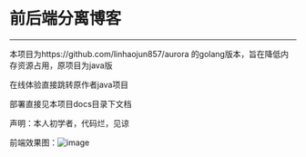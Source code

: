 # 前后端分离博客
****
本项目为https://github.com/linhaojun857/aurora 的golang版本，旨在降低内存资源占用，原项目为java版

在线体验直接跳转原作者java项目

部署直接见本项目docs目录下文档

声明：本人初学者，代码烂，见谅

前端效果图：![image](https://github.com/eternallyzzz/benetnasch/assets/45910434/65737c5a-251d-46f0-b3cf-815f503334f6)
